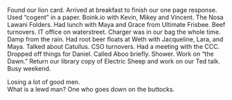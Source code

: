 Found our lion card. Arrived at breakfast to finish our one page response. Used “cogent” in a paper. Boink.io with Kevin, Mikey and Vincent. The Nosa Lawani Folders. Had lunch with Maya and Grace from Ultimate Frisbee. Beef turnovers. IT office on waterstreet. Charger was in our bag the whole time. Damp from the rain. Had root beer floats at Weth with Jacqueline, Lara, and Maya. Talked about Catullus. CSO turnovers. Had a meeting with the CCC. Dropped off things for Daniel. Called Aboo briefly. Shower. Work on “the Dawn.” Return our library copy of Electric Sheep and work on our Ted talk. Busy weekend.

Losing a lot of good men.  
What is a lewd man? One who goes down on the buttocks.